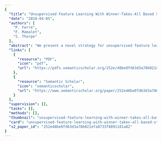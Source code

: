 ```yaml
---
{
  "title": "Unsupervised Feature Learning With Winner-Takes-All Based STDP",
  "date": "2018-04-05",
  "authors": [
    "P. Ferré",
    "F. Mamalet",
    "S. Thorpe"
  ],
  "abstract": "We present a novel strategy for unsupervised feature learning in image applications inspired by the Spike-Timing-Dependent-Plasticity (STDP) biological learning rule. We show equivalence between rank order coding Leaky-Integrate-and-Fire neurons and ReLU artificial neurons when applied to non-temporal data. We apply this to images using rank-order coding, which allows us to perform a full network simulation with a single feed-forward pass using GPU hardware. Next we introduce a binary STDP learning rule compatible with training on batches of images. Two mechanisms to stabilize the training are also presented : a Winner-Takes-All (WTA) framework which selects the most relevant patches to learn from along the spatial dimensions, and a simple feature-wise normalization as homeostatic process. This learning process allows us to train multi-layer architectures of convolutional sparse features. We apply our method to extract features from the MNIST, ETH80, CIFAR-10, and STL-10 datasets and show that these features are relevant for classification. We finally compare these results with several other state of the art unsupervised learning methods.",
  "links": [
    {
      "resource": "PDF",
      "icon": "pdf",
      "url": "https://pdfs.semanticscholar.org/252e/48be0fd63d3a786021efa8733f8891101a82.pdf"
    },
    {
      "resource": "Semantic Scholar",
      "icon": "semanticscholar",
      "url": "https://www.semanticscholar.org/paper/252e48be0fd63d3a786021efa8733f8891101a82"
    }
  ],
  "supervision": [],
  "tasks": [],
  "methods": [],
  "thumbnail": "unsupervised-feature-learning-with-winner-takes-all-based-stdp-thumb.jpg",
  "card": "unsupervised-feature-learning-with-winner-takes-all-based-stdp-card.jpg",
  "s2_paper_id": "252e48be0fd63d3a786021efa8733f8891101a82"
}
---
```


